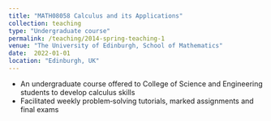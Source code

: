 ```yaml
---
title: "MATH08058 Calculus and its Applications"
collection: teaching
type: "Undergraduate course"
permalink: /teaching/2014-spring-teaching-1
venue: "The University of Edinburgh, School of Mathematics"
date:  2022-01-01
location: "Edinburgh, UK"
---
```


- An undergraduate course offered to College of Science and Engineering students to develop calculus skills
- Facilitated weekly problem‑solving tutorials, marked assignments and final exams

